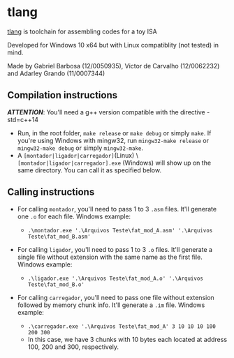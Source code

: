 # tlang

[tlang](https://github.com/bestknighter/tlang) is toolchain for assembling codes for a toy ISA

Developed for Windows 10 x64 but with Linux compatiblity (not tested) in mind.

Made by Gabriel Barbosa (12/0050935), Victor de Carvalho (12/0062232) and Adarley Grando (11/0007344)

## Compilation instructions

***ATTENTION***: You'll need a g++ version compatible with the directive -std=c++14

- Run, in the root folder, `make release` or `make debug` or simply `make`. If you're using Windows with mingw32, run `mingw32-make release` or `mingw32-make debug` or simply `mingw32-make`.
- A `[montador|ligador|carregador]`(Linux) \ `[montador|ligador|carregador].exe` (Windows) will show up on the same directory. You can call it as specified below.

## Calling instructions

- For calling `montador`, you'll need to pass 1 to 3 `.asm` files. It'll generate one `.o` for each file. Windows example:
  - `.\montador.exe '.\Arquivos Teste\fat_mod_A.asm' '.\Arquivos Teste\fat_mod_B.asm'`

- For calling `ligador`, you'll need to pass 1 to 3 `.o` files. It'll generate a single file without extension with the same name as the first file. Windows example:
  - `.\ligador.exe '.\Arquivos Teste\fat_mod_A.o' '.\Arquivos Teste\fat_mod_B.o'`

- For calling `carregador`, you'll need to pass one file without extension followed by memory chunk info. It'll generate a `.im` file. Windows example:
  - `.\carregador.exe '.\Arquivos Teste\fat_mod_A' 3 10 10 10 100 200 300`
  - In this case, we have 3 chunks with 10 bytes each located at address 100, 200 and 300, respectively.
